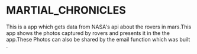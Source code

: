 # MARTIAL_CHRONICLES
This is a app which gets data from NASA's api about the rovers in mars.This app shows the photos captured by rovers and presents it in the the app.These  Photos can also be shared by the email function which was built .
